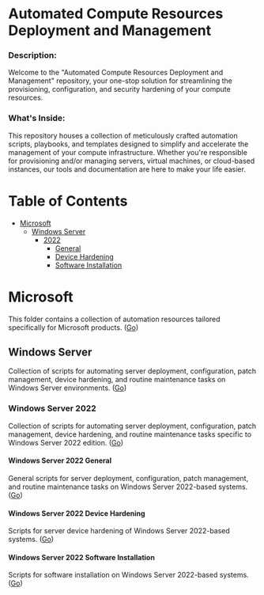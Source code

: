 Automated Compute Resources Deployment and Management
===========================

### Description:

Welcome to the "Automated Compute Resources Deployment and Management" repository, your one-stop solution for streamlining the provisioning, configuration, and security hardening of your compute resources.

### What's Inside:

This repository houses a collection of meticulously crafted automation scripts, playbooks, and templates designed to simplify and accelerate the management of your compute infrastructure. Whether you're responsible for provisioning and/or managing servers, virtual machines, or cloud-based instances, our tools and documentation are here to make your life easier.

# Table of Contents

- [Microsoft](#microsoft)
    - [Windows Server](#windows-server)
        - [2022](#windows-server-2022)
            - [General](#windows-server-2022-general)
            - [Device Hardening](#windows-server-2022-device-hardening)
            - [Software Installation](#windows-server-2022-software-installation)
# Microsoft

This folder contains a collection of automation resources tailored specifically for Microsoft products. ([Go](Microsoft))

## Windows Server

Collection of scripts for automating server deployment, configuration, patch management, device hardening, and routine maintenance tasks on Windows Server environments. ([Go](Microsoft/WindowsServer))

### Windows Server 2022

Collection of scripts for automating server deployment, configuration, patch management, device hardening, and routine maintenance tasks specific to Windows Server 2022 edition. ([Go](Microsoft/WindowsServer/2022))

#### Windows Server 2022 General

General scripts for server deployment, configuration, patch management, and routine maintenance tasks on Windows Server 2022-based systems. ([Go](Microsoft/WindowsServer/2022/general))

#### Windows Server 2022 Device Hardening

Scripts for server device hardening of Windows Server 2022-based systems. ([Go](Microsoft/WindowsServer/2022/hardening))

#### Windows Server 2022 Software Installation

Scripts for software installation on Windows Server 2022-based systems. ([Go](Microsoft/WindowsServer/2022/software))
